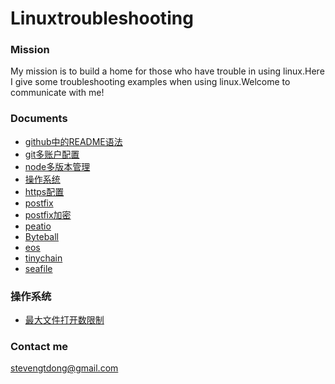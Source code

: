 # Linuxtroubleshooting
### Mission
My mission is to build a home for those who have trouble in using linux.Here I give some troubleshooting examples when using linux.Welcome to communicate with me!
### Documents

* [github中的README语法](doc/github中的README.md语法.md)
* [git多账户配置](doc/git多账户配置.md)
* [node多版本管理](doc/node多版本管理.md)
* [操作系统](#操作系统)
* [https配置](doc/https.md)
* [postfix](doc/postfix.md)
* [postfix加密](doc/postfix加密.md)
* [peatio](doc/deploy-production-server-centos-7.4.md)
* [Byteball](doc/Byteball.md)
* [eos](doc/eos.md)
* [tinychain](doc/tinychain.md)
* [seafile](doc/seafile.md)
### 操作系统

* [最大文件打开数限制](doc/最大文件打开数限制.md)
### Contact me
stevengtdong@gmail.com

